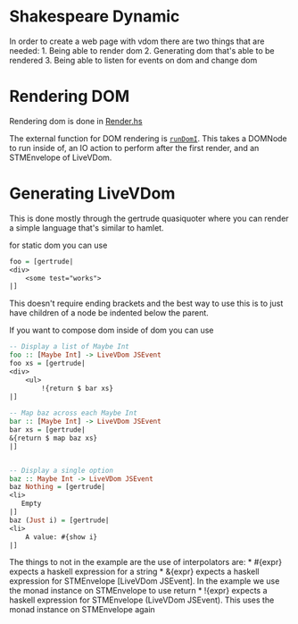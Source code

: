 Shakespeare Dynamic
==

In order to create a web page with vdom there are two things that are needed:
    1. Being able to render dom
    2. Generating dom that's able to be rendered
    3. Being able to listen for events on dom and change dom


Rendering DOM
====
Rendering dom is done in [Render.hs](src/Shakespeare/Dynamic/Render.hs)

The external function for DOM rendering is [`runDomI`](src/Shakespeare/Dynamic/Render.hs). This takes a DOMNode to run inside of, an IO action to perform after the first render, and an STMEnvelope of LiveVDom.

Generating LiveVDom
====
This is done mostly through the gertrude quasiquoter where you can render a simple language that's similar to hamlet.

for static dom you can use
```haskell
foo = [gertrude|
<div>
    <some test="works">
|]
```

This doesn't require ending brackets and the best way to use this is to just have children of a node be indented below the parent.

If you want to compose dom inside of dom you can use
```haskell
-- Display a list of Maybe Int
foo :: [Maybe Int] -> LiveVDom JSEvent 
foo xs = [gertrude|
<div>
    <ul>
        !{return $ bar xs}
|]
        
-- Map baz across each Maybe Int
bar :: [Maybe Int] -> LiveVDom JSEvent
bar xs = [gertrude|
&{return $ map baz xs} 
|]


-- Display a single option
baz :: Maybe Int -> LiveVDom JSEvent
baz Nothing = [gertrude|
<li>
   Empty
|]
baz (Just i) = [gertrude|
<li>
    A value: #{show i}
|]

```

The things to not in the example are the use of interpolators are:
    * #{expr} expects a haskell expression for a string
    * &{expr} expects a haskell expression for STMEnvelope [LiveVDom JSEvent]. In the example we use the monad instance on STMEnvelope to use return
    * !{expr} expects a haskell expression for STMEnvelope (LiveVDom JSEvent). This uses the monad instance on STMEnvelope again

